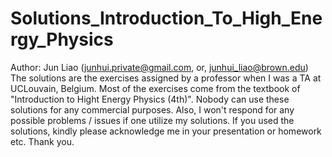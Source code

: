 # Solutions_Introduction_To_High_Energy_Physics
Author: Jun Liao (junhui.private@gmail.com, or, junhui_liao@brown.edu)
The solutions are the exercises assigned by a professor when I was a TA at UCLouvain, Belgium. Most of the exercises come from the textbook of "Introduction to Hight Energy Physics (4th)".
Nobody can use these solutions for any commercial purposes. Also, I won't respond for any possible problems / issues if one utilize my solutions. If you used the solutions, kindly please acknowledge me in your presentation or homework etc.
Thank you.
